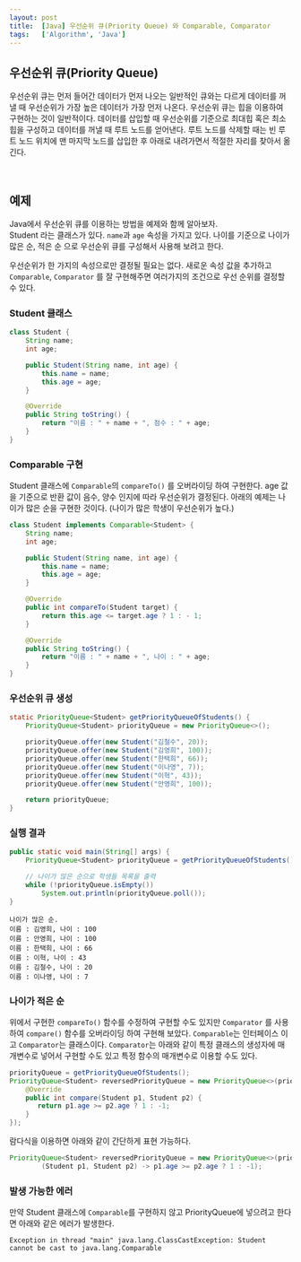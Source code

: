 ```yaml
---
layout: post
title:  [Java] 우선순위 큐(Priority Queue) 와 Comparable, Comparator
tags:   ['Algorithm', 'Java']
---
```


## 우선순위 큐(Priority Queue)  

우선순위 큐는 먼저 들어간 데이터가 먼저 나오는 일반적인 큐와는 다르게 데이터를 꺼낼 때 우선순위가 가장 높은 데이터가 가장 먼저 나온다. 우선순위 큐는 힙을 이용하여 구현하는 것이 일반적이다. 데이터를 삽입할 때 우선순위를 기준으로 최대힙 혹은 최소힙을 구성하고 데이터를 꺼낼 때 루트 노드를 얻어낸다. 루트 노드를 삭제할 때는 빈 루트 노드 위치에 맨 마지막 노드를 삽입한 후 아래로 내려가면서 적절한 자리를 찾아서 옮긴다.  

<br/>  

## 예제  
Java에서 우선순위 큐를 이용하는 방법을 예제와 함께 알아보자.  
Student 라는 클래스가 있다. `name`과 `age` 속성을 가지고 있다. 나이를 기준으로 나이가 많은 순, 적은 순 으로 우선순위 큐를 구성해서 사용해 보려고 한다. 

우선순위가 한 가지의 속성으로만 결정될 필요는 없다. 새로운 속성 값을 추가하고 `Comparable`, `Comparator` 를 잘 구현해주면 여러가지의 조건으로 우선 순위를 결정할 수 있다.  


### Student 클래스  

```java
class Student {
    String name;
    int age;

    public Student(String name, int age) {
        this.name = name;
        this.age = age;
    }

    @Override
    public String toString() {
        return "이름 : " + name + ", 점수 : " + age;
    }
}
```  

### Comparable 구현  

Student 클래스에 `Comparable`의 `compareTo()` 를 오버라이딩 하여 구현한다. age 값을 기준으로 반환 값이 음수, 양수 인지에 따라 우선순위가 결정된다. 아래의 예제는 나이가 많은 순을 구현한 것이다. (나이가 많은 학생이 우선순위가 높다.)  

```java
class Student implements Comparable<Student> {
    String name;
    int age;

    public Student(String name, int age) {
        this.name = name;
        this.age = age;
    }

    @Override
    public int compareTo(Student target) {
        return this.age <= target.age ? 1 : - 1;
    }

    @Override
    public String toString() {
        return "이름 : " + name + ", 나이 : " + age;
    }
}
```  

### 우선순위 큐 생성  

```java
static PriorityQueue<Student> getPriorityQueueOfStudents() {
    PriorityQueue<Student> priorityQueue = new PriorityQueue<>();

    priorityQueue.offer(new Student("김철수", 20));
    priorityQueue.offer(new Student("김영희", 100));
    priorityQueue.offer(new Student("한택희", 66));
    priorityQueue.offer(new Student("이나영", 7));
    priorityQueue.offer(new Student("이혁", 43));
    priorityQueue.offer(new Student("안영희", 100));

    return priorityQueue;
}
```  
### 실행 결과  

```java
public static void main(String[] args) {
    PriorityQueue<Student> priorityQueue = getPriorityQueueOfStudents();

    // 나이가 많은 순으로 학생들 목록을 출력
    while (!priorityQueue.isEmpty())
        System.out.println(priorityQueue.poll());
}
```  

```
나이가 많은 순.
이름 : 김영희, 나이 : 100
이름 : 안영희, 나이 : 100
이름 : 한택희, 나이 : 66
이름 : 이혁, 나이 : 43
이름 : 김철수, 나이 : 20
이름 : 이나영, 나이 : 7
```  

### 나이가 적은 순  

위에서 구현한 `compareTo()` 함수를 수정하여 구현할 수도 있지만 `Comparator` 를 사용하여 `compare()` 함수를 오버라이딩 하여 구현해 보았다.  `Comparable`는 인터페이스 이고 `Comparator`는 클래스이다. `Comparator`는 아래와 같이 특정 클래스의 생성자에 매개변수로 넣어서 구현할 수도 있고 특정 함수의 매개변수로 이용할 수도 있다.   

```java
priorityQueue = getPriorityQueueOfStudents();
PriorityQueue<Student> reversedPriorityQueue = new PriorityQueue<>(priorityQueue.size(), new Comparator<Student>() {
    @Override
    public int compare(Student p1, Student p2) {
       return p1.age >= p2.age ? 1 : -1;
    }
});
```  

람다식을 이용하면 아래와 같이 간단하게 표현 가능하다.  

```java
PriorityQueue<Student> reversedPriorityQueue = new PriorityQueue<>(priorityQueue.size(),
        (Student p1, Student p2) -> p1.age >= p2.age ? 1 : -1);
```   

### 발생 가능한 에러  

만약 Student 클래스에 `Comparable`를 구현하지 않고 PriorityQueue에 넣으려고 한다면 아래와 같은 에러가 발생한다.  

```
Exception in thread "main" java.lang.ClassCastException: Student cannot be cast to java.lang.Comparable
```  


